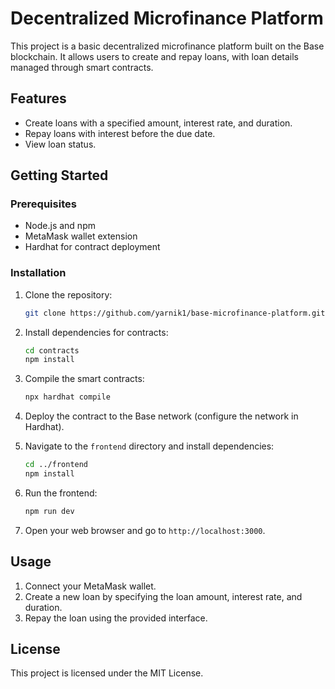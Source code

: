 # Decentralized Microfinance Platform

This project is a basic decentralized microfinance platform built on the Base blockchain. It allows users to create and repay loans, with loan details managed through smart contracts.

## Features

- Create loans with a specified amount, interest rate, and duration.
- Repay loans with interest before the due date.
- View loan status.

## Getting Started

### Prerequisites

- Node.js and npm
- MetaMask wallet extension
- Hardhat for contract deployment

### Installation

1. Clone the repository:
   ```bash
   git clone https://github.com/yarnik1/base-microfinance-platform.git
   ```

2. Install dependencies for contracts:
   ```bash
   cd contracts
   npm install
   ```

3. Compile the smart contracts:
   ```bash
   npx hardhat compile
   ```

4. Deploy the contract to the Base network (configure the network in Hardhat).

5. Navigate to the `frontend` directory and install dependencies:
   ```bash
   cd ../frontend
   npm install
   ```

6. Run the frontend:
   ```bash
   npm run dev
   ```

7. Open your web browser and go to `http://localhost:3000`.

## Usage

1. Connect your MetaMask wallet.
2. Create a new loan by specifying the loan amount, interest rate, and duration.
3. Repay the loan using the provided interface.

## License

This project is licensed under the MIT License.
